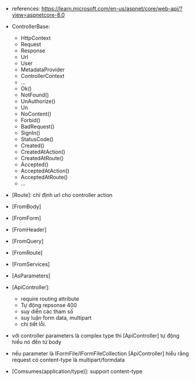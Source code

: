 - references: https://learn.microsoft.com/en-us/aspnet/core/web-api/?view=aspnetcore-8.0

- ControllerBase:
    - HttpContext
    - Request
    - Response
    - Url
    - User
    - MetadataProvider
    - ControllerContext
    - ...
    - Ok()
    - NotFound()
    - UnAuthorize()
    - Un
    - NoContent()
    - Forbid()
    - BadRequest()
    - SignIn()
    - StatusCode()
    - Created()
    - CreatedAtAction()
    - CreatedAtRoute()
    - Accepted()
    - AcceptedAtAction()
    - AcceptedAtRoute()
    - ...


- [Route]: chỉ định url cho controller action

- [FromBody]
- [FromForm]
- [FromHeader]
- [FromQuery]
- [FromRoute]
- [FromServices]
- [AsParameters]

- [ApiController]:  
    - require routing attribute
    - Tự động repsonse 400
    - suy diễn các tham số
    - suy luận form data, multipart
    - chi tiết lỗi.

- với controller parameters là complex type thì [ApiController] tự động hiểu nó đến từ body
- nếu parameter là IFormFile/IFormFileCollection [ApiController] hiểu rằng request có content-type là multipart/formdata

- [Comsumes(application/type)]: support content-type